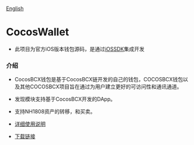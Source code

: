 [English](https://github.com/Cocos-BCX/iOSWallet/blob/master/README.md "English")

# CocosWallet

- 此项目为官方iOS版本钱包源码，是通过[iOSSDK](https://github.com/Cocos-BCX/iOSSDK)集成开发

### 介绍
- CocosBCX钱包是基于CocosBCX链开发的自己的钱包，COCOSBCX钱包以及其他COCOSBCX项目旨在通过为用户建立更好的可访问性和通讯通道。
- 发现模块支持基于CocosBCX开发的DApp。
- 支持NH1808资产的转移，和买卖。

- [详细使用说明](https://cn-dev.cocosbcx.io/docs/%E9%92%B1%E5%8C%85%E4%BD%BF%E7%94%A8%E8%AF%B4%E6%98%8E)
- [下载链接](https://fir.im/iOSWallet)
